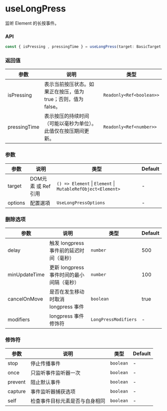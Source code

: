 # useLongPress

监听 Element 的长按事件。

### API

```typescript
const { isPressing , pressingTime } = useLongPress(target: BasicTarget , options?: LongPressOptions)
```

### 返回值

| 参数         | 说明                                                           | 类型                     |
| ------------ | -------------------------------------------------------------- | ------------------------ |
| isPressing   | 表示当前按压状态。如果正在按压，值为 true；否则，值为 false。  | `Readonly<Ref<boolean>>` |
| pressingTime | 表示按压的持续时间（可能以毫秒为单位）。此值仅在按压期间更新。 | `Readonly<Ref<number>>`  |

### 参数

| 参数    | 说明               | 类型                                                        | Default |
| ------- | ------------------ | ----------------------------------------------------------- | ------- |
| target  | DOM元素 或 Ref引用 | `() => Element` \| `Element` \| `MutableRefObject<Element>` | -       |
| options | 配置選項           | `UseLongPressOptions`                                       | -       |

### 删除选项

| 参数          | 说明                                      | 类型                 | Default |
| ------------- | ----------------------------------------- | -------------------- | ------- |
| delay         | 触发 longpress 事件前的延迟时间（毫秒）   | `number`             | 500     |
| minUpdateTime | 更新 longpress 事件时间的最小间隔（毫秒） | `number`             | 100     |
| cancelOnMove  | 是否在发生移动时取消 longpress 事件       | `boolean`            | true    |
| modifiers     | longpress 事件修饰符                      | `LongPressModifiers` | -       |

### 修饰符

| 参数    | 说明                           | 类型      | Default |
| ------- | ------------------------------ | --------- | ------- |
| stop    | 停止传播事件                   | `boolean` | -       |
| once    | 只监听事件监听器一次           | `boolean` | -       |
| prevent | 阻止默认事件                   | `boolean` | -       |
| capture | 事件监听器捕获选项             | `boolean` | -       |
| self    | 检查事件目标元素是否与自身相同 | `boolean` | -       |
